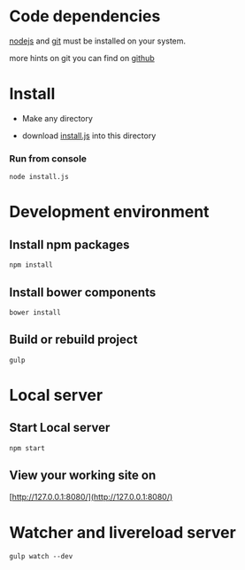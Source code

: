 # Code dependencies

[nodejs](http://nodejs.org/ "nodejs") and [git](http://git-scm.com/ "git") must be installed on your system.

more hints on git you can find on [github](https://help.github.com/articles/set-up-git/ "github help")



# Install

* Make any directory
- download [install.js](http://gitpub.softswiss.com/pub/frontend/raw/master/install.js "download install.js") into this directory

### Run from console
    node install.js



# Development environment

## Install npm packages
    npm install

## Install bower components
    bower install

## Build or rebuild project
    gulp


# Local server

## Start Local server
    npm start

## View your working site on
[http://127.0.0.1:8080/](http://127.0.0.1:8080/)

# Watcher and livereload server
    gulp watch --dev




